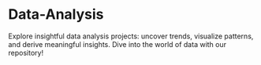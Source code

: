 # Data-Analysis
Explore insightful data analysis projects: uncover trends, visualize patterns, and derive meaningful insights. Dive into the world of data with our repository!
